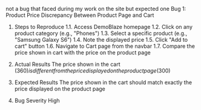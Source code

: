 not a bug that faced during my work on the site but expected one
Bug 1: Product Price Discrepancy Between Product Page and Cart
1. Steps to Reproduce
   1.1. Access DemoBlaze homepage
   1.2. Click on any product category (e.g., "Phones")
   1.3. Select a specific product (e.g., "Samsung Galaxy S6")
   1.4. Note the displayed price
   1.5. Click "Add to cart" button
   1.6. Navigate to Cart page from the navbar
   1.7. Compare the price shown in cart with the price on the product page
2. Actual Results
The price shown in the cart ($360) is different from the price displayed on the product page ($300)

3. Expected Results
The price shown in the cart should match exactly the price displayed on the product page

4. Bug Severity
High